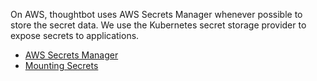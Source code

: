 On AWS, thoughtbot uses AWS Secrets Manager whenever possible to store
the secret data. We use the Kubernetes secret storage provider to expose
secrets to applications.

  - [AWS Secrets
    Manager](../../deploy/managing-secrets/aws-secrets-manager.md)
  - [Mounting
    Secrets](../../deploy/managing-secrets/mounting-secrets.md)
